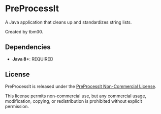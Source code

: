 # PreProcessIt
A Java application that cleans up and standardizes string lists.

Created by tbm00.

## Dependencies
- **Java 8+**: REQUIRED

## License
PreProcessIt is released under the [PreProcessIt Non-Commercial License](LICENSE).

This license permits non-commercial use, but any commercial usage, modification, copying, or redistribution is prohibited without explicit permission.